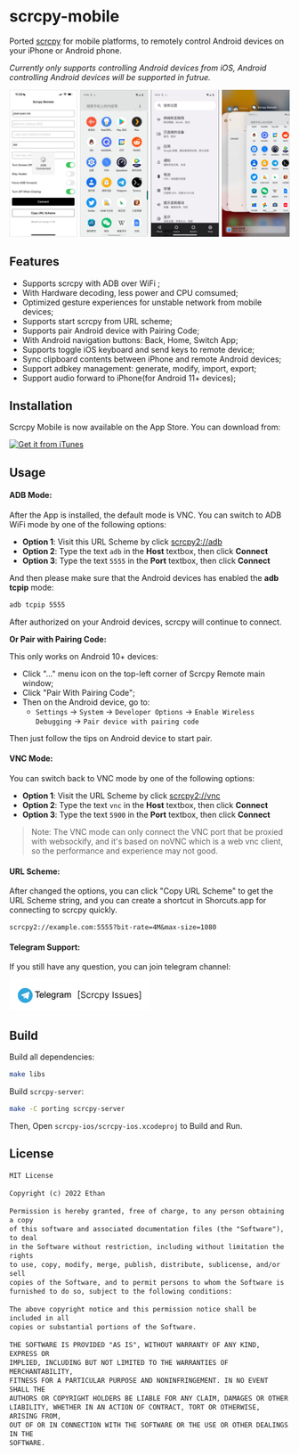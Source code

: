 # scrcpy-mobile

Ported [scrcpy](https://github.com/Genymobile/scrcpy) for mobile platforms, to remotely control Android devices on your iPhone or Android phone.

*Currently only supports controlling Android devices from iOS, Android controlling Android devices will be supported in futrue.*

![screenshots](screenshots/screenshots.png)

## Features

* Supports scrcpy with ADB over WiFi ;
* With Hardware decoding, less power and CPU comsumed;
* Optimized gesture experiences for unstable network from mobile devices;
* Supports start scrcpy from URL scheme;
* Supports pair Android device with Pairing Code;
* With Android navigation buttons: Back, Home, Switch App; 
* Supports toggle iOS keyboard and send keys to remote device;
* Sync clipboard contents between iPhone and remote Android devices;
* Support adbkey management: generate, modify, import, export;
* Support audio forward to iPhone(for Android 11+ devices);

## Installation

Scrcpy Mobile is now available on the App Store. You can download from:

[![Get it from iTunes](https://lisk.com/sites/default/files/pictures/2020-01/download_on_the_app_store_badge.svg)](https://apps.apple.com/us/app/scrcpy-remote/id1629352527)

## Usage 

#### ADB Mode: 

After the App is installed, the default mode is VNC. You can switch to ADB WiFi mode by one of the following options: 

- **Option 1**: Visit this URL Scheme by click [scrcpy2://adb](scrcpy2://adb)
- **Option 2**: Type the text `adb` in the **Host** textbox, then click **Connect**
- **Option 3**: Type the text `5555` in the **Port** textbox, then click **Connect**

And then please make sure that the Android devices has enabled the **adb tcpip** mode:

```sh
adb tcpip 5555
```

After authorized on your Android devices, scrcpy will continue to connect.

**Or Pair with Pairing Code:**

This only works on Android 10+ devices:

- Click "..." menu icon on the top-left corner of Scrcpy Remote main window;
- Click "Pair With Pairing Code";
- Then on the Android device, go to: 
  - `Settings` -> `System` -> `Developer Options` -> `Enable Wireless Debugging` -> `Pair device with pairing code`

Then just follow the tips on Android device to start pair.

#### VNC Mode: 

You can switch back to VNC mode by one of the following options:

- **Option 1**: Visit the URL Scheme by click [scrcpy2://vnc](scrcpy2://vnc)
- **Option 2**: Type the text `vnc` in the **Host** textbox, then click **Connect**
- **Option 3**: Type the text `5900` in the **Port** textbox, then click **Connect**

> Note: The VNC mode can only connect the VNC port that be proxied with websockify, and it's based on noVNC which is a web vnc client, so the performance and experience may not good.

#### URL Scheme:

After changed the options, you can click "Copy URL Scheme" to get the URL Scheme string, and you can create a shortcut in Shorcuts.app for connecting to scrcpy quickly.

```
scrcpy2://example.com:5555?bit-rate=4M&max-size=1080
```

#### Telegram Support:

If you still have any question, you can join telegram channel:

[![telegram](screenshots/telegram.png)](https://t.me/joinchat/I_HBlFpB27RkZTRl)

## Build

Build all dependencies:

```sh
make libs
```

Build `scrcpy-server`:

```sh
make -C porting scrcpy-server
```

Then, Open `scrcpy-ios/scrcpy-ios.xcodeproj` to Build and Run.

## License

```
MIT License

Copyright (c) 2022 Ethan

Permission is hereby granted, free of charge, to any person obtaining a copy
of this software and associated documentation files (the "Software"), to deal
in the Software without restriction, including without limitation the rights
to use, copy, modify, merge, publish, distribute, sublicense, and/or sell
copies of the Software, and to permit persons to whom the Software is
furnished to do so, subject to the following conditions:

The above copyright notice and this permission notice shall be included in all
copies or substantial portions of the Software.

THE SOFTWARE IS PROVIDED "AS IS", WITHOUT WARRANTY OF ANY KIND, EXPRESS OR
IMPLIED, INCLUDING BUT NOT LIMITED TO THE WARRANTIES OF MERCHANTABILITY,
FITNESS FOR A PARTICULAR PURPOSE AND NONINFRINGEMENT. IN NO EVENT SHALL THE
AUTHORS OR COPYRIGHT HOLDERS BE LIABLE FOR ANY CLAIM, DAMAGES OR OTHER
LIABILITY, WHETHER IN AN ACTION OF CONTRACT, TORT OR OTHERWISE, ARISING FROM,
OUT OF OR IN CONNECTION WITH THE SOFTWARE OR THE USE OR OTHER DEALINGS IN THE
SOFTWARE.
```

